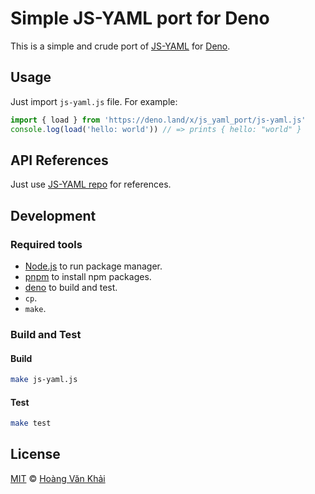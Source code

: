 # Simple JS-YAML port for Deno

This is a simple and crude port of [JS-YAML](https://github.com/nodeca/js-yaml) for [Deno](https://deno.land).

## Usage

Just import `js-yaml.js` file. For example:

```typescript
import { load } from 'https://deno.land/x/js_yaml_port/js-yaml.js'
console.log(load('hello: world')) // => prints { hello: "world" }
```

## API References

Just use [JS-YAML repo](https://github.com/nodeca/js-yaml#api) for references.

## Development

### Required tools

* [Node.js](https://nodejs.org) to run package manager.
* [pnpm](https://pnpm.js.org) to install npm packages.
* [deno](https://deno.land) to build and test.
* `cp`.
* `make`.

### Build and Test

#### Build

```sh
make js-yaml.js
```

#### Test

```sh
make test
```

## License

[MIT](https://git.io/JvdHV) © [Hoàng Văn Khải](https://github.com/KSXGitHub/)
